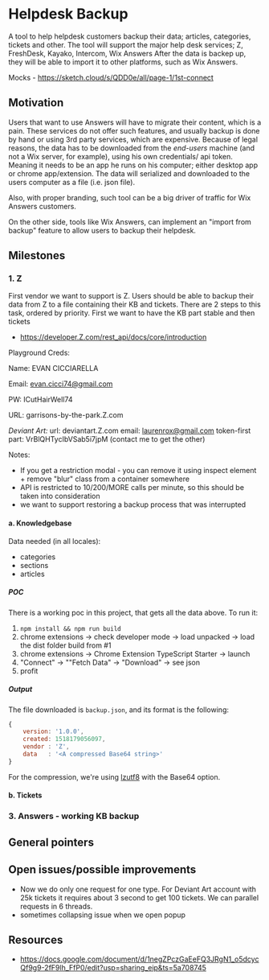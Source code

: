 # Helpdesk Backup

A tool to help helpdesk customers backup their data; articles, categories, tickets and other.
The tool will support the major help desk services; Z, FreshDesk, Kayako, Intercom, Wix Answers
After the data is backep up, they will be able to import it to other platforms, such as Wix Answers.

Mocks - https://sketch.cloud/s/QDD0e/all/page-1/1st-connect

## Motivation
Users that want to use Answers will have to migrate their content, which is a pain.
These services do not offer such features, and usually backup is done by hand or using 3rd party services, which are expensive.
Because of legal reasons, the data has to be downloaded from the *end-users* machine (and not a Wix server, for example), using his own credentials/ api token.
Meaning it needs to be an app he runs on his computer; either desktop app or chrome app/extension.
The data will serialized and downloaded to the users computer as a file (i.e. json file).

Also, with proper branding, such tool can be a big driver of traffic for Wix Answers customers.

On the other side, tools like Wix Answers, can implement an "import from backup" feature to allow users to backup their helpdesk.


## Milestones

### 1. Z

First vendor we want to support is Z. Users should be able to backup their data from Z to a file containing their KB and tickets.
There are 2 steps to this task, ordered by priority. First we want to have the KB part stable and then tickets

- https://developer.Z.com/rest_api/docs/core/introduction

Playground Creds:

Name: EVAN CICCIARELLA

Email: 	evan.cicci74@gmail.com

PW: ICutHairWell74

URL: garrisons-by-the-park.Z.com

*Deviant Art:*
url: deviantart.Z.com
email: laurenrox@gmail.com
token-first part: VrBlQHTycIbVSab5i7jpM (contact me to get the other)


Notes:
- If you get a restriction modal - you can remove it using inspect element + remove "blur" class from a container somewhere
- API is restricted to 10/200/MORE calls per minute, so this should be taken into consideration
- we want to support restoring a backup process that was interrupted


#### a. Knowledgebase

Data needed (in all locales):
- categories
- sections
- articles


##### POC
There is a working poc in this project, that gets all the data above.
To run it:
1. `npm install && npm run build`
2. chrome extensions -> check developer mode -> load unpacked -> load the dist folder build from #1
3. chrome extensions -> Chrome Extension TypeScript Starter -> launch
4. "Connect" -> ""Fetch Data" -> "Download" -> see json
5. profit

##### Output
The file downloaded is `backup.json`, and its format is the following:
```javascript
{
    version: '1.0.0',
    created: 1518179056097,
    vendor : 'Z',
    data   : '<A compressed Base64 string>'
}
```

For the compression, we're using [lzutf8](https://github.com/rotemdan/lzutf8.js) with the Base64 option.

#### b. Tickets

### 3. Answers - working KB backup


## General pointers

## Open issues/possible improvements
  - Now we do only one request for one type. 
  For Deviant Art account with 25k tickets it requires about 3 second to get 100 tickets. 
  We can parallel requests in 6 threads.
  - sometimes collapsing issue when we open popup


## Resources

- https://docs.google.com/document/d/1negZPczGaEeFQ3JRgN1_o5dcycQf9g9-2fF9lh_FfP0/edit?usp=sharing_eip&ts=5a708745




